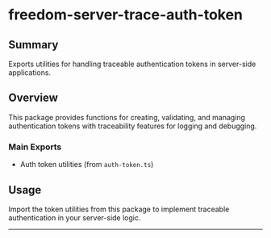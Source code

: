 # freedom-server-trace-auth-token

## Summary

Exports utilities for handling traceable authentication tokens in server-side applications.

## Overview

This package provides functions for creating, validating, and managing authentication tokens with traceability features for logging and debugging.

### Main Exports

- Auth token utilities (from `auth-token.ts`)

## Usage

Import the token utilities from this package to implement traceable authentication in your server-side logic.

---
